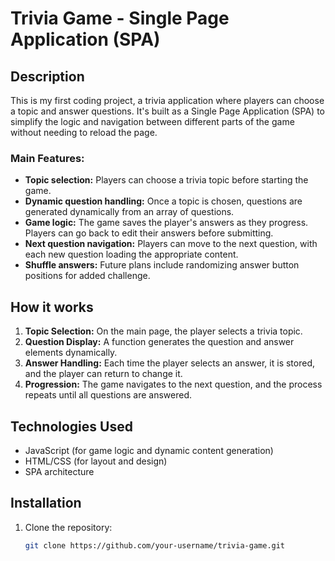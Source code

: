 # Trivia Game - Single Page Application (SPA)

## Description

This is my first coding project, a trivia application where players can choose a topic and answer questions. It's built as a Single Page Application (SPA) to simplify the logic and navigation between different parts of the game without needing to reload the page.

### Main Features:
- **Topic selection:** Players can choose a trivia topic before starting the game.
- **Dynamic question handling:** Once a topic is chosen, questions are generated dynamically from an array of questions.
- **Game logic:** The game saves the player's answers as they progress. Players can go back to edit their answers before submitting.
- **Next question navigation:** Players can move to the next question, with each new question loading the appropriate content.
- **Shuffle answers:** Future plans include randomizing answer button positions for added challenge.

## How it works
1. **Topic Selection:** On the main page, the player selects a trivia topic.
2. **Question Display:** A function generates the question and answer elements dynamically.
3. **Answer Handling:** Each time the player selects an answer, it is stored, and the player can return to change it.
4. **Progression:** The game navigates to the next question, and the process repeats until all questions are answered.

## Technologies Used
- JavaScript (for game logic and dynamic content generation)
- HTML/CSS (for layout and design)
- SPA architecture

## Installation
1. Clone the repository:
   ```bash
   git clone https://github.com/your-username/trivia-game.git
